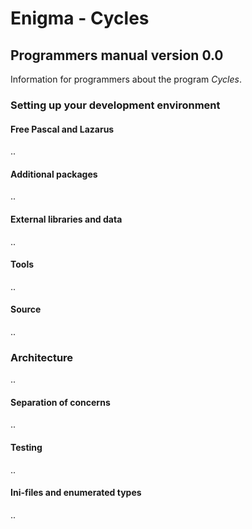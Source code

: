 # Enigma - Cycles

## Programmers manual version 0.0

Information for programmers about the program *Cycles*.



### Setting up your development environment

#### Free Pascal and Lazarus

..

#### Additional packages

..

#### External libraries and data

..



#### Tools

..

#### Source

..

### Architecture

..

#### Separation of concerns

..

#### Testing

..



#### Ini-files and enumerated types

..









